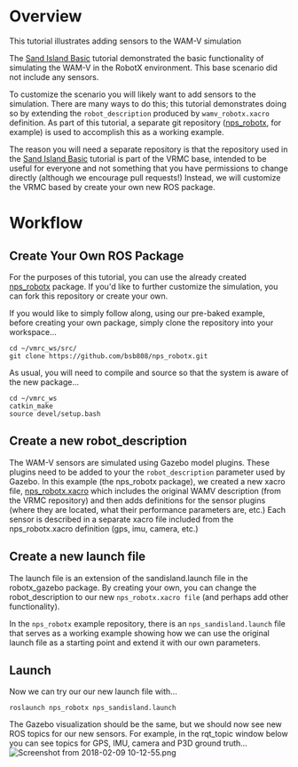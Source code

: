 # Overview

This tutorial illustrates adding sensors to the WAM-V simulation

The [Sand Island Basic](https://bitbucket.org/osrf/vmrc/wiki/tutorials/Sand_Island_Basic) tutorial demonstrated the basic functionality of simulating the WAM-V in the RobotX environment.  This base scenario did not include any sensors. 

To customize the scenario you will likely want to add sensors to the simulation.  There are many ways to do this; this tutorial demonstrates doing so by extending the `robot_description` produced by `wamv_robotx.xacro` definition.  As part of this tutorial, a separate git repository ([nps_robotx](https://github.com/bsb808/nps_robotx), for example) is used to accomplish this as a working example. 

The reason you will need a separate repository is that the repository used in the [Sand Island Basic](https://bitbucket.org/osrf/vmrc/wiki/tutorials/Sand_Island_Basic) tutorial is part of the VRMC base, intended to be useful for everyone and not something that you have permissions to change directly (although we encourage pull requests!)  Instead, we will customize the VRMC based by create your own new ROS package.

# Workflow

## Create Your Own ROS Package

For the purposes of this tutorial, you can use the already created [nps_robotx](https://github.com/bsb808/nps_robotx) package.  If you'd like to further customize the simulation, you can fork this repository or create your own.

If you would like to simply follow along, using our pre-baked example, before creating your own package, simply clone the repository into your workspace...

```
cd ~/vmrc_ws/src/
git clone https://github.com/bsb808/nps_robotx.git
```

As usual, you will need to compile and source so that the system is aware of the new package...

```
cd ~/vmrc_ws
catkin_make
source devel/setup.bash 
```

## Create a new robot_description

The WAM-V sensors are simulated using Gazebo model plugins.  These plugins need to be added to your the ```robot_description``` parameter used by Gazebo.  In this example (the nps_robotx package), we created a new xacro file, [nps_robotx.xacro](https://github.com/bsb808/nps_robotx/blob/master/urdf/nps_wamv.xacro) which includes the original WAMV description (from the VRMC repository) and then adds definitions for the sensor plugins (where they are located, what their performance parameters are, etc.)  Each sensor is described in a separate xacro file included from the nps_robotx.xacro definition (gps, imu, camera, etc.)

## Create a new launch file

The launch file is an extension of the sandisland.launch file in the robotx_gazebo package.  By creating your own, you can change the robot_description to our new `nps_robotx.xacro file` (and perhaps add other functionality).

In the `nps_robotx` example repository, there is an `nps_sandisland.launch` file that serves as a working example showing how we can use the original launch file as a starting point and extend it with our own parameters.

## Launch

Now we can try our our new launch file with...

```roslaunch nps_robotx nps_sandisland.launch```

The Gazebo visualization should be the same, but we should now see new ROS topics for our new sensors.  For example, in the rqt_topic window below you can see topics for GPS, IMU, camera and P3D ground truth...
![Screenshot from 2018-02-09 10-12-55.png](https://bitbucket.org/repo/BgXLzgM/images/4243360240-Screenshot%20from%202018-02-09%2010-12-55.png)